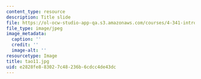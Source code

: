 ```yaml
---
content_type: resource
description: Title slide
file: https://ol-ocw-studio-app-qa.s3.amazonaws.com/courses/4-341-introduction-to-photography-fall-2002/e2828fe883027c48236b6cdcc4de43dc_tao11.jpg
file_type: image/jpeg
image_metadata:
  caption: ''
  credit: ''
  image-alt: ''
resourcetype: Image
title: tao11.jpg
uid: e2828fe8-8302-7c48-236b-6cdcc4de43dc
---
```


